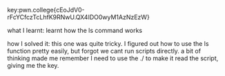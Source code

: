 key:pwn.college{cEoJdV0-rFcYCfczTcLhfK9RNwU.QX4IDO0wyM1AzNzEzW}

what I learnt: 
learnt how the ls command works

how I solved it:
 this one was quite tricky. I figured out how to use the ls function pretty easily, but forgot we cant run scripts directly. a bit of thinking made me remember I need to use the ./ to make it read the script, giving me the key.


